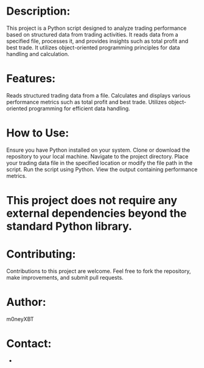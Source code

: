 # Description:

This project is a Python script designed to analyze trading performance based on structured data from trading activities. It reads data from a specified file, processes it, and provides insights such as total profit and best trade. It utilizes object-oriented programming principles for data handling and calculation.

# Features:

Reads structured trading data from a file.
Calculates and displays various performance metrics such as total profit and best trade.
Utilizes object-oriented programming for efficient data handling.

# How to Use:

Ensure you have Python installed on your system.
Clone or download the repository to your local machine.
Navigate to the project directory.
Place your trading data file in the specified location or modify the file path in the script.
Run the script using Python.
View the output containing performance metrics.

# This project does not require any external dependencies beyond the standard Python library.

# Contributing:

Contributions to this project are welcome. Feel free to fork the repository, make improvements, and submit pull requests.

# Author:
  m0neyXBT
  
# Contact:
-
